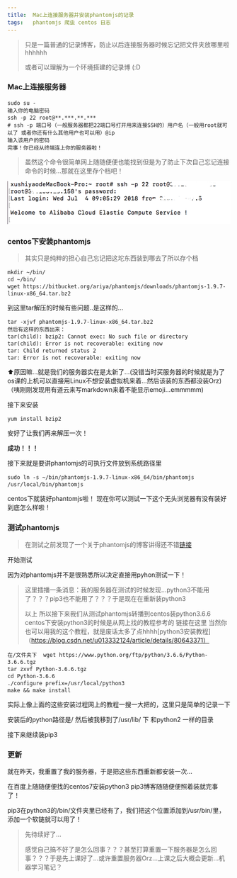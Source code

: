 ```yaml
---
title:  Mac上连接服务器并安装phantomjs的记录
tags:	phantomjs 爬虫 centos 日志
---
```


> 只是一篇普通的记录博客，防止以后连接服务器时候忘记把文件夹放哪里啦hhhhhh
>
> 或者可以理解为一个环境搭建的记录博 (:D

### Mac上连接服务器

```
sudo su -
输入你的电脑密码
ssh -p 22 root@**.***.**.***
# ssh -p 端口号（一般服务器都把22端口号打开用来连接SSH的）用户名（一般用root就可以了 或者你还有什么其他用户也可以用）@ip
输入该用户的密码
完事！你已经从终端连上你的服务器啦！
```
> 虽然这个命令很简单网上随随便便也能找到但是为了防止下次自己忘记连接命令的时候...那就在这里存个档吧！

![连接成功！](/img/2018-09-02-连接服务器成功.png)

### centos下安装phantomjs
> 其实只是纯粹的担心自己忘记把这坨东西装到哪去了所以存个档

```
mkdir ~/bin/
cd ~/bin/
wget https://bitbucket.org/ariya/phantomjs/downloads/phantomjs-1.9.7-linux-x86_64.tar.bz2
```
到这里tar解压的时候有些问题..是这样的...
```
tar -xjvf phantomjs-1.9.7-linux-x86_64.tar.bz2
然后有这样的东西出来：
tar(child): bzip2: Cannot exec: No such file or directory
tar(child): Error is not recoverable: exiting now
tar: Child returned status 2
tar: Error is not recoverable: exiting now
```
⬆️原因嘛...就是我们的服务器实在是太新了...(没错当时买服务器的时候就是为了os课的上机可以直接用Linux不想安装虚拟机来着...然后该装的东西都没装Orz)（咦刚刚发现用有道云来写markdown来着不能显示emoji...emmmmm)

接下来安装
```
yum install bzip2
```
安好了让我们再来解压一次！

**成功！！！**

接下来就是要讲phantomjs的可执行文件放到系统路径里
```
sudo ln -s ~/bin/phantomjs-1.9.7-linux-x86_64/bin/phantomjs /usr/local/bin/phantomjs
```
centos下就装好phantomjs啦！
现在你可以测试一下这个无头浏览器有没有装好到底怎么样啦！

### 测试phantomjs

> 在测试之前发现了一个关于phantomjs的博客讲得还不错[链接](https://www.jianshu.com/p/9d408e21dc3a)

开始测试

因为对phantomjs并不是很熟悉所以决定直接用pyhon测试一下！

> 这里插播一条消息：我的服务器在测试的时候发现...python3不能用了？？？pip3也不能用了？？？于是现在在重新装python3
>
> 以上 所以接下来我们从测试phantomjs转播到centos装python3.6.6
> centos下安装python3的时候是从网上找的教程参考的 链接在这里 当然你也可以用我的这个教程，就是废话太多了点hhhh[python3安装教程]（https://blog.csdn.net/u013332124/article/details/80643371）

```
在/文件夹下  wget https://www.python.org/ftp/python/3.6.6/Python-3.6.6.tgz
tar zxvf Python-3.6.6.tgz
cd Python-3.6.6
./configure prefix=/usr/local/python3
make && make install
```
实际上像上面的这些安装过程网上的教程一搜一大把的，这里只是简单的记录一下

安装后的python路径是/ 然后被我移到了/usr/lib/ 下 和python2 一样的目录

接下来继续装pip3

### 更新

就在昨天，我重置了我的服务器，于是把这些东西重新都安装一次...

在百度上随随便便找的centos7安装python3 pip3博客随随便便照着装就完事了！

pip3在python3的/bin/文件夹里已经有了，我们把这个位置添加到/usr/bin/里，添加一个软链就可以用了！


> 先待续好了...
>
> 感觉自己搞不好了是怎么回事？？？甚至打算重置一下服务器是怎么回事？？？于是先上课好了...或许重置服务器Orz...上课之后大概会更新...机器学习笔记？



